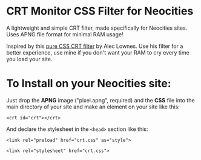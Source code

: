 # CRT Monitor CSS Filter for Neocities

A lightweight and simple CRT filter, made specifically for Neocities sites. Uses APNG file format for minimal RAM usage!

Inspired by this [pure CSS CRT filter](http://aleclownes.com/2017/02/01/crt-display.html) by Alec Lownes. Use his filter for a better experience, use mine if you don't want your RAM to cry every time you load your site.

# To Install on your Neocities site:

Just drop the __APNG__ image ("pixel.apng", required) and the __CSS__ file into the main directory of your site and make an element on your site like this: 

```<crt id="crt"></crt>``` 

And declare the stylesheet in the ```<head>``` section like this:

```<link rel="preload" href="crt.css" as="style">```
  
```<link rel="stylesheet" href="crt.css">```
